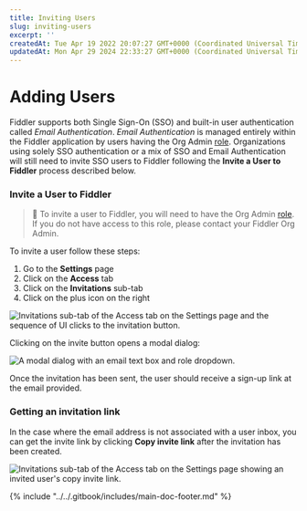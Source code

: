 ```yaml
---
title: Inviting Users
slug: inviting-users
excerpt: ''
createdAt: Tue Apr 19 2022 20:07:27 GMT+0000 (Coordinated Universal Time)
updatedAt: Mon Apr 29 2024 22:33:27 GMT+0000 (Coordinated Universal Time)
---
```


# Adding Users

Fiddler supports both Single Sign-On (SSO) and built-in user authentication called _Email Authentication_. _Email Authentication_ is managed entirely within the Fiddler application by users having the Org Admin [role](../../product-guide/administration-platform.md#understanding-roles). Organizations using solely SSO authentication or a mix of SSO and Email Authentication will still need to invite SSO users to Fiddler following the **Invite a User to Fiddler** process described below.

### Invite a User to Fiddler

> 🚧 To invite a user to Fiddler, you will need to have the Org Admin [role](../../product-guide/administration-platform.md#understanding-roles). If you do not have access to this role, please contact your Fiddler Org Admin.

To invite a user follow these steps:

1. Go to the **Settings** page
2. Click on the **Access** tab
3. Click on the **Invitations** sub-tab
4. Click on the plus icon on the right

![Invitations sub-tab of the Access tab on the Settings page and the sequence of UI clicks to the invitation button.](../../.gitbook/assets/07a57b4-Screen\_Shot\_2024-04-29\_at\_6.26.39\_PM.png)

Clicking on the invite button opens a modal dialog:

![A modal dialog with an email text box and role dropdown.](../../.gitbook/assets/8e3806f-Screen\_Shot\_2023-04-11\_at\_12.27.32\_PM.png)

Once the invitation has been sent, the user should receive a sign-up link at the email provided.

### Getting an invitation link

In the case where the email address is not associated with a user inbox, you can get the invite link by clicking **Copy invite link** after the invitation has been created.

![Invitations sub-tab of the Access tab on the Settings page showing an invited user's copy invite link.](../../.gitbook/assets/cb5a963-Screen\_Shot\_2024-04-29\_at\_6.32.32\_PM.png)

{% include "../../.gitbook/includes/main-doc-footer.md" %}


